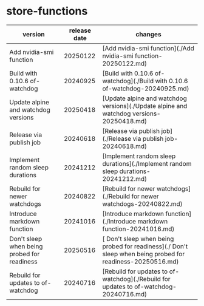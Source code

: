 # store-functions	


|version|release date|changes|
|---|---|---|
|Add nvidia-smi function|20250122|[Add nvidia-smi function](./Add nvidia-smi function-20250122.md)|
|Build with 0.10.6 of-watchdog|20240925|[Build with 0.10.6 of-watchdog](./Build with 0.10.6 of-watchdog-20240925.md)|
|Update alpine and watchdog versions|20250418|[Update alpine and watchdog versions](./Update alpine and watchdog versions-20250418.md)|
|Release via publish job|20240618|[Release via publish job](./Release via publish job-20240618.md)|
|Implement random sleep durations|20241212|[Implement random sleep durations](./Implement random sleep durations-20241212.md)|
|Rebuild for newer watchdogs|20240822|[Rebuild for newer watchdogs](./Rebuild for newer watchdogs-20240822.md)|
|Introduce markdown function|20241016|[Introduce markdown function](./Introduce markdown function-20241016.md)|
| Don't sleep when being probed for readiness|20250516|[ Don't sleep when being probed for readiness](./ Don't sleep when being probed for readiness-20250516.md)|
|Rebuild for updates to of-watchdog|20240716|[Rebuild for updates to of-watchdog](./Rebuild for updates to of-watchdog-20240716.md)|
